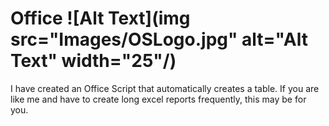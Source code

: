 # Office ![Alt Text](img src="Images/OSLogo.jpg" alt="Alt Text" width="25"/)




I have created an Office Script that automatically creates a table. If you are like me and have to create long excel reports frequently, this may be for you. 
